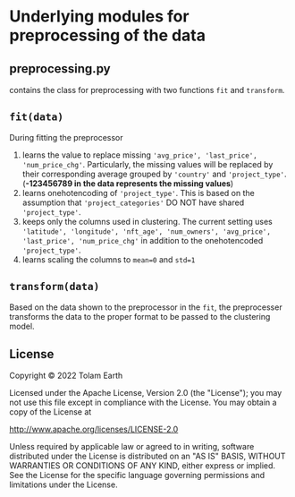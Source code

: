# Underlying modules for preprocessing of the data

## preprocessing.py

contains the class for preprocessing with two functions `fit` and `transform`.

## `fit(data)`

During fitting the preprocessor  

1. learns the value to replace missing `'avg_price', 'last_price', 'num_price_chg'`. Particularly, the missing values 
will be replaced by their corresponding average grouped by `'country'` and `'project_type'`. (**-123456789 in the data represents the missing values**)
2. learns onehotencoding of `'project_type'`. This is based on the assumption that `'project_categories'` DO NOT have shared `'project_type'`.
3. keeps only the columns used in clustering. The current setting uses `'latitude', 'longitude', 'nft_age', 'num_owners',
'avg_price', 'last_price', 'num_price_chg'` in addition to the onehotencoded `'project_type'`.
4. learns scaling the columns to `mean=0` and `std=1`

## `transform(data)`

Based on the data shown to the preprocessor in the `fit`, the preprocesser transforms the data to the proper format to be passed to the clustering model.

## License
Copyright &copy; 2022 Tolam Earth

Licensed under the Apache License, Version 2.0 (the "License"); you may not use this file except in compliance with the License. You may obtain a copy of the License at 

http://www.apache.org/licenses/LICENSE-2.0 

Unless required by applicable law or agreed to in writing, software distributed under the License is distributed on an "AS IS" BASIS, WITHOUT WARRANTIES OR CONDITIONS OF ANY KIND, either express or implied. See the License for the specific language governing permissions and limitations under the License.
